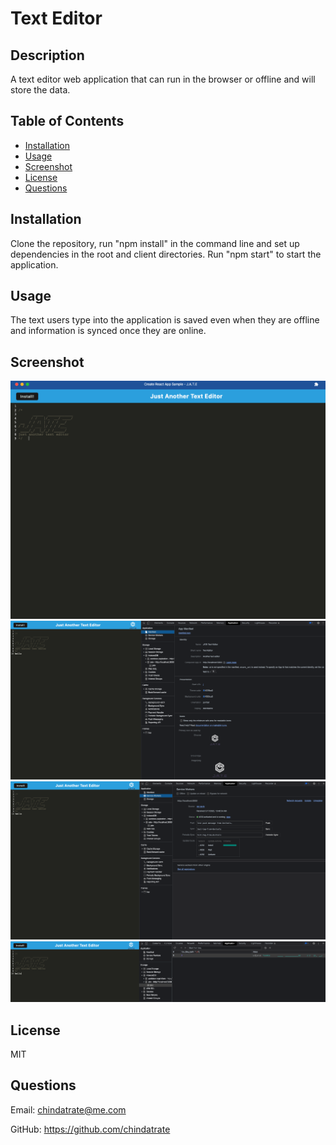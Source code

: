 # Text Editor
    
## Description
A text editor web application that can run in the browser or offline and will store the data.

## Table of Contents
* [Installation](#installation)
* [Usage](#usage)
* [Screenshot](#screenshot)
* [License](#license)
* [Questions](#questions)

## Installation
Clone the repository, run "npm install" in the command line and set up dependencies in the root and client directories. Run "npm start" to start the application.

## Usage
The text users type into the application is saved even when they are offline and information is synced once they are online. 

## Screenshot
![Alt text](client/image/app.png)
![Alt text](client/image/manifest.png)
![Alt text](client/image/sw.png)
![Alt text](client/image/jate.png)

## License
MIT

## Questions
Email: chindatrate@me.com

GitHub: https://github.com/chindatrate